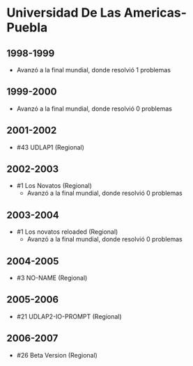 # Universidad De Las Americas-Puebla

## 1998-1999

  - Avanzó a la final mundial, donde resolvió 1 problemas

## 1999-2000

  - Avanzó a la final mundial, donde resolvió 0 problemas

## 2001-2002

- #43 UDLAP1 (Regional)

## 2002-2003

- #1 Los Novatos (Regional)
  - Avanzó a la final mundial, donde resolvió 0 problemas

## 2003-2004

- #1 Los novatos reloaded (Regional)
  - Avanzó a la final mundial, donde resolvió 0 problemas

## 2004-2005

- #3 NO-NAME (Regional)

## 2005-2006

- #21 UDLAP2-IO-PROMPT (Regional)

## 2006-2007

- #26 Beta Version (Regional)


